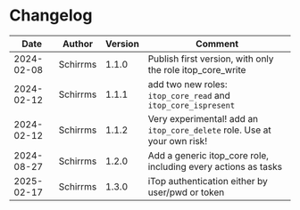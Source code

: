 # Changelog

| Date | Author | Version | Comment |
| ---- | ------ | ------- | ------- |
| 2024-02-08 | Schirrms | 1.1.0 | Publish first version, with only the role itop_core_write |
| 2024-02-12 | Schirrms | 1.1.1 | add two new roles: `itop_core_read` and `itop_core_ispresent` |
| 2024-02-12 | Schirrms | 1.1.2 | Very experimental! add an `itop_core_delete` role. Use at your own risk! |
| 2024-08-27 | Schirrms | 1.2.0 | Add a generic itop_core role, including every actions as tasks |
| 2025-02-17 | Schirrms | 1.3.0 | iTop authentication either by user/pwd or token |
